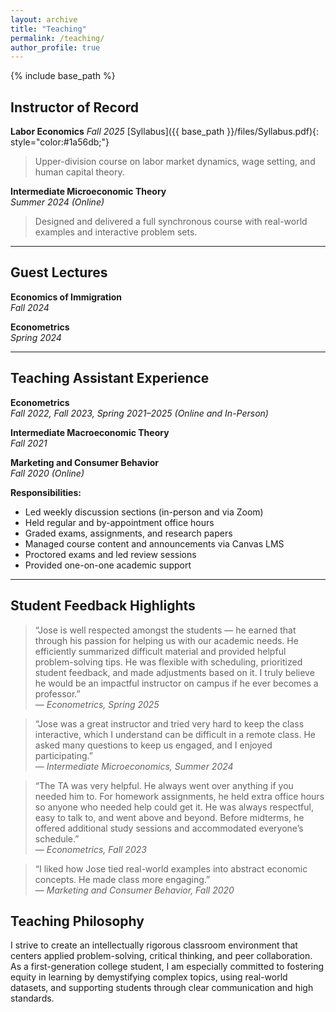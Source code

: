 ```yaml
---
layout: archive
title: "Teaching"
permalink: /teaching/
author_profile: true
---
```


{% include base_path %}

## Instructor of Record

**Labor Economics** *Fall 2025*  [Syllabus]({{ base_path }}/files/Syllabus.pdf){: style="color:#1a56db;"}
> Upper-division course on labor market dynamics, wage setting, and human capital theory.

**Intermediate Microeconomic Theory**  
*Summer 2024 (Online)*  
> Designed and delivered a full synchronous course with real-world examples and interactive problem sets.

---

## Guest Lectures

**Economics of Immigration**  
*Fall 2024*

**Econometrics**  
*Spring 2024*

---

## Teaching Assistant Experience

**Econometrics**  
*Fall 2022, Fall 2023, Spring 2021–2025 (Online and In-Person)*

**Intermediate Macroeconomic Theory**  
*Fall 2021*

**Marketing and Consumer Behavior**  
*Fall 2020 (Online)*

**Responsibilities:**  
- Led weekly discussion sections (in-person and via Zoom)  
- Held regular and by-appointment office hours  
- Graded exams, assignments, and research papers  
- Managed course content and announcements via Canvas LMS  
- Proctored exams and led review sessions  
- Provided one-on-one academic support

---

## Student Feedback Highlights

> “Jose is well respected amongst the students — he earned that through his passion for helping us with our academic needs. He efficiently summarized difficult material and provided helpful problem-solving tips. He was flexible with scheduling, prioritized student feedback, and made adjustments based on it. I truly believe he would be an impactful instructor on campus if he ever becomes a professor.”  
> — *Econometrics, Spring 2025*

> “Jose was a great instructor and tried very hard to keep the class interactive, which I understand can be difficult in a remote class. He asked many questions to keep us engaged, and I enjoyed participating.”  
> — *Intermediate Microeconomics, Summer 2024*

> “The TA was very helpful. He always went over anything if you needed him to. For homework assignments, he held extra office hours so anyone who needed help could get it. He was always respectful, easy to talk to, and went above and beyond. Before midterms, he offered additional study sessions and accommodated everyone’s schedule.”  
> — *Econometrics, Fall 2023*

> “I liked how Jose tied real-world examples into abstract economic concepts. He made class more engaging.”  
> — *Marketing and Consumer Behavior, Fall 2020*



## Teaching Philosophy

I strive to create an intellectually rigorous classroom environment that centers applied problem-solving, critical thinking, and peer collaboration. As a first-generation college student, I am especially committed to fostering equity in learning by demystifying complex topics, using real-world datasets, and supporting students through clear communication and high standards.
